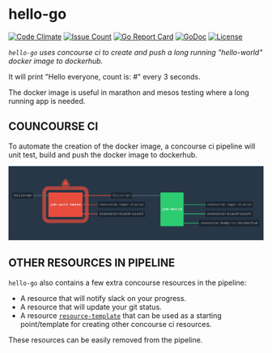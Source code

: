 # hello-go

[![Code Climate](https://codeclimate.com/github/JeffDeCola/hello-go/badges/gpa.svg)](https://codeclimate.com/github/JeffDeCola/hello-go)
[![Issue Count](https://codeclimate.com/github/JeffDeCola/hello-go/badges/issue_count.svg)](https://codeclimate.com/github/JeffDeCola/hello-go)
[![Go Report Card](https://goreportcard.com/badge/jeffdecola/hello-go)](https://goreportcard.com/report/jeffdecola/hello-go)
[![GoDoc](https://godoc.org/github.com/JeffDeCola/hello-go?status.svg)](https://godoc.org/github.com/JeffDeCola/hello-go)
[![License](http://img.shields.io/:license-mit-blue.svg)](http://jeffdecola.mit-license.org)

_`hello-go` uses concourse ci to create and push a long running "hello-world" docker image to dockerhub._
  
It will print "Hello everyone, count is: #" every 3 seconds.

The docker image is useful in marathon and mesos testing where a long running app is needed.

## COUNCOURSE CI

To automate the creation of the docker image, a concourse ci pipeline will unit test, build and push the docker image to dockerhub.  

![IMAGE - hello-go concourse ci piepline - IMAGE](docs/hello-go-pipeline.jpg)

## OTHER RESOURCES IN PIPELINE

`hello-go` also contains a few extra concourse resources in the pipeline:

  * A resource that will notify slack on your progress.
  * A resource that will update your git status.
  * A resource [`resource-template`](https://github.com/JeffDeCola/resource-template) that can be used as a starting point/template for creating other concourse ci resources.

These resources can be easily removed from the pipeline.

